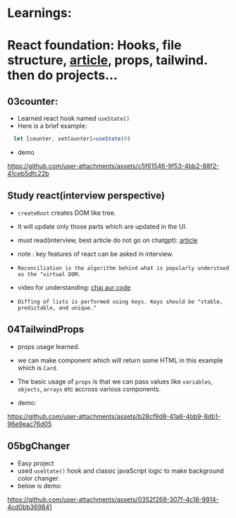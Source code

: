 # Learnings:
# React foundation: Hooks, file structure, [article](https://github.com/acdlite/react-fiber-architecture), props, tailwind. then do projects...
## 03counter:

- Learned react hook named `useState()`
- Here is a brief example:

```javascript
  let [counter, setCounter]=useState(0)
```
* demo

https://github.com/user-attachments/assets/c5f61546-9f53-4bb2-88f2-41ceb5dfc22b

## Study react(interview perspective)

- `createRoot` creates DOM like tree.
- It will update only those parts which are updated in the UI.

- must read(interview, best article do not go on chatgpt): [article](https://github.com/acdlite/react-fiber-architecture)
- note : key features of react can be asked in interview.
- `Reconciliation is the algorithm behind what is popularly understood as the "virtual DOM.`
- video for understanding: [chai aur code](https://youtu.be/MPCVGFvgVEQ?si=1P3xd_db7cMzFfhB)
- `Diffing of lists is performed using keys. Keys should be "stable, predictable, and unique."`

## 04TailwindProps

- props usage learned.
- we can make component which will return some HTML in this example which is `Card`. 
- The basic usage of `props` is that we can pass values like `variables`, `objects`, `arrays` etc accross
various components.

- demo:

https://github.com/user-attachments/assets/b28cf9d8-41a8-4bb9-8db1-96e9eac76d05

## 05bgChanger

- Easy project 
- used `useState()` hook and classic javaScript logic to make background color changer.
- below is demo:

https://github.com/user-attachments/assets/0352f268-307f-4c18-9914-4cd0bb369841

## 
